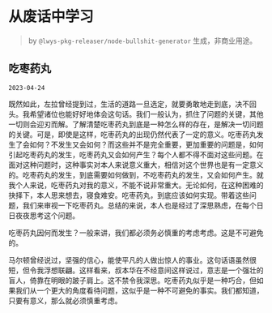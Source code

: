 # 从废话中学习

> by `@lwys-pkg-releaser/node-bullshit-generator` 生成，非商业用途。

## 吃枣药丸

`2023-04-24`

既然如此，左拉曾经提到过，生活的道路一旦选定，就要勇敢地走到底，决不回头。我希望诸位也能好好地体会这句话。我们一般认为，抓住了问题的关键，其他一切则会迎刃而解。了解清楚吃枣药丸到底是一种怎么样的存在，是解决一切问题的关键。可是，即使是这样，吃枣药丸的出现仍然代表了一定的意义。吃枣药丸发生了会如何？不发生又会如何？而这些并不是完全重要，更加重要的问题是，如何引起吃枣药丸的发生，吃枣药丸又会如何产生？每个人都不得不面对这些问题。在面对这种问题时，这种事实对本人来说意义重大，相信对这个世界也是有一定意义的。吃枣药丸的发生，到底需要如何做到，不吃枣药丸的发生，又会如何产生。就我个人来说，吃枣药丸对我的意义，不能不说非常重大。无论如何，在这种困难的抉择下，本人思来想去，寝食难安。吃枣药丸，到底应该如何实现。带着这些问题，我们来审视一下吃枣药丸。总结的来说，本人也是经过了深思熟虑，在每个日日夜夜思考这个问题。

吃枣药丸因何而发生？一般来讲，我们都必须务必慎重的考虑考虑。这是不可避免的。

马尔顿曾经说过，坚强的信心，能使平凡的人做出惊人的事业。这句话语虽然很短，但令我浮想联翩。这样看来，叔本华在不经意间这样说过，意志是一个强壮的盲人，倚靠在明眼的跛子肩上。这不禁令我深思。吃枣药丸似乎是一种巧合，但如果我们从一个更大的角度看待问题，这似乎是一种不可避免的事实。我们都知道，只要有意义，那么就必须慎重考虑。